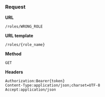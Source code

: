 ### Request

**URL**

`/roles/WRONG_ROLE`

**URL template**

`/roles/{role_name}`

**Method**

`GET`

**Headers**

`Authorization:Bearer{token}`  
`Content-Type:application/json;charset=UTF-8`  
`Accept:application/json`  
